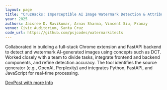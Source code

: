 ```yaml
---
layout: page
title: "CruzHacks: Imperceptible AI Image Watermark Detection & Attribution"
year: 2025
authors: Jaisree D. Ravikumar, Arnav Sharma, Vincent Siu, Pranay
venue: Civic Auditorium, Santa Cruz
code_url: https://github.com/psjcodes/watermarkitects
---
```


Collaborated in building a full-stack Chrome extension and FastAPI backend to detect and watermark AI-generated images using concepts such as DCT. Worked closely with a team to divide tasks, integrate frontend and backend components, and refine detection accuracy. The tool identifies the source generator (e.g., OpenAI, Perplexity) and integrates Python, FastAPI, and JavaScript for real-time processing.

[DevPost with more Info](https://devpost.com/software/watermarkitects-whose-pixel-is-it-anyway#updates)
